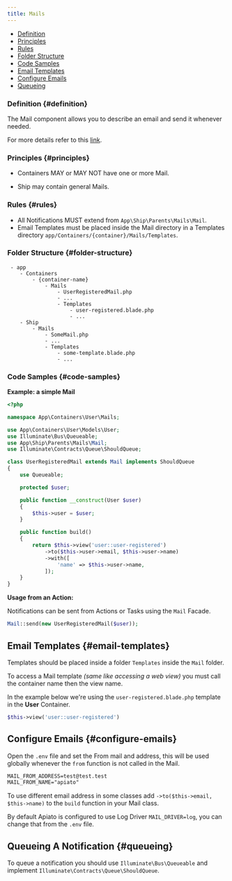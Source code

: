 ```yaml
---
title: Mails
---
```


* [Definition](#definition)
* [Principles](#principles)
* [Rules](#rules)
* [Folder Structure](#folder-structure)
* [Code Samples](#code-samples)
* [Email Templates](#email-templates)
* [Configure Emails](#configure-emails)
* [Queueing](#queueing)

### Definition {#definition}

The Mail component allows you to describe an email and send it whenever needed. 

For more details refer to this [link](https://laravel.com/docs/mail).

### Principles {#principles}

- Containers MAY or MAY NOT have one or more Mail.

- Ship may contain general Mails.

### Rules {#rules}

- All Notifications MUST extend from `App\Ship\Parents\Mails\Mail`.
- Email Templates must be placed inside the Mail directory in a Templates directory `app/Containers/{container}/Mails/Templates`.

### Folder Structure {#folder-structure}

```
 - app
    - Containers
        - {container-name}
            - Mails
                - UserRegisteredMail.php
                - ...
                - Templates
                    - user-registered.blade.php
                    - ...
    - Ship
        - Mails
            - SomeMail.php
            - ...
            - Templates
                - some-template.blade.php
                - ...
```

### Code Samples {#code-samples}

**Example: a simple Mail**

```php
<?php

namespace App\Containers\User\Mails;

use App\Containers\User\Models\User;
use Illuminate\Bus\Queueable;
use App\Ship\Parents\Mails\Mail;
use Illuminate\Contracts\Queue\ShouldQueue;

class UserRegisteredMail extends Mail implements ShouldQueue
{
    use Queueable;

    protected $user;

    public function __construct(User $user)
    {
        $this->user = $user;
    }

    public function build()
    {
        return $this->view('user::user-registered')
            ->to($this->user->email, $this->user->name)
            ->with([
                'name' => $this->user->name,
            ]);
    }
}
```

**Usage from an Action:**

Notifications can be sent from Actions or Tasks using the `Mail` Facade.

```php
Mail::send(new UserRegisteredMail($user));
```

## Email Templates {#email-templates}

Templates should be placed inside a folder `Templates` inside the `Mail` folder.

To access a Mail template *(same like accessing a web view)* you must call the container name then the view name.   

In the example below we're using the `user-registered.blade.php` template in the **User** Container.

```php
$this->view('user::user-registered')
```

## Configure Emails {#configure-emails}

Open the `.env` file and set the From mail and address, this will be used globally whenever the `from` function is not called in the Mail. 

```markdown
MAIL_FROM_ADDRESS=test@test.test
MAIL_FROM_NAME="apiato"
```
To use different email address in some classes add `->to($this->email, $this->name)` to the `build` function in your Mail class. 

By default Apiato is configured to use Log Driver `MAIL_DRIVER=log`, you can change that from the `.env` file.

## Queueing A Notification {#queueing}

To queue a notification you should use `Illuminate\Bus\Queueable` and implement `Illuminate\Contracts\Queue\ShouldQueue`.
